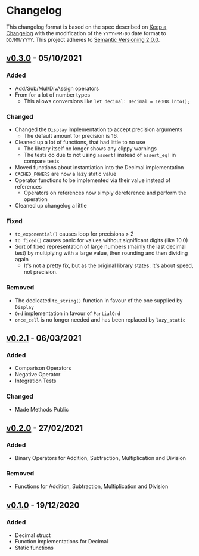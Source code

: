 # Changelog

This changelog format is based on the spec described on [Keep a Changelog](https://keepachangelog.com/en/1.0.0/) with the modification of the `YYYY-MM-DD` date format to `DD/MM/YYYY`.
This project adheres to [Semantic Versioning 2.0.0](https://semver.org/spec/v2.0.0.html).

<!-- This is an example of a update block
  ## [v1.0.0] - 01/01/2021
  ### Added
  ### Changed
  ### Deprecated
  ### Removed
  ### Fixed
  ### Security
-->

## [v0.3.0] - 05/10/2021

### Added

- Add/Sub/Mul/DivAssign operators
- From for a lot of number types
  - This allows conversions like `let decimal: Decimal = 1e308.into();`

### Changed

- Changed the `Display` implementation to accept precision arguments
  - The default amount for precision is 16.
- Cleaned up a lot of functions, that had little to no use
  - The library itself no longer shows any clippy warnings
  - The tests do due to not using `assert!` instead of `assert_eq!` in compare tests
- Moved functions about instantiation into the Decimal implementation
- `CACHED_POWERS` are now a lazy static value
- Operator functions to be implemented via their value instead of references
  - Operators on references now simply dereference and perform the operation
- Cleaned up changelog a little

### Fixed

- `to_exponential()` causes loop for precisions > 2
- `to_fixed()` causes panic for values without significant digits (like 10.0)
- Sort of fixed representation of large numbers (mainly the last decimal test) by multiplying with a large value, then rounding and then dividing again
  - It's not a pretty fix, but as the original library states: It's about speed, not precision.

### Removed

- The dedicated `to_string()` function in favour of the one supplied by `Display`
- `Ord` implementation in favour of `PartialOrd`
- `once_cell` is no longer needed and has been replaced by `lazy_static`

## [v0.2.1] - 06/03/2021

### Added

- Comparison Operators
- Negative Operator
- Integration Tests

### Changed

- Made Methods Public

## [v0.2.0] - 27/02/2021

### Added

- Binary Operators for Addition, Subtraction, Multiplication and Division

### Removed

- Functions for Addition, Subtraction, Multiplication and Division

## [v0.1.0] - 19/12/2020

### Added

- Decimal struct
- Function implementations for Decimal
- Static functions


[v0.3.0]: https://github.com/Redfire75369/break-infinity.rs/compare/f1fc9abefc158fff513dc9c5796947824e7abea2..master
[v0.2.1]: https://github.com/Redfire75369/break-infinity.rs/compare/087957eea4b35f8c6cfd3d6aba07c999e52a3dca..f1fc9abefc158fff513dc9c5796947824e7abea2
[v0.2.0]: https://github.com/Redfire75369/break-infinity.rs/compare/05b2c2e215296715d75fee23a018a3904e0808e4..087957eea4b35f8c6cfd3d6aba07c999e52a3dca
[v0.1.0]: https://github.com/Redfire75369/break-infinity.rs/tree/05b2c2e215296715d75fee23a018a3904e0808e4
